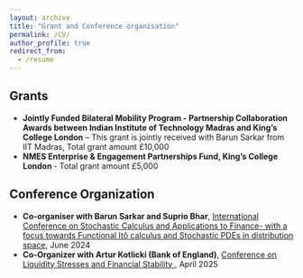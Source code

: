 ```yaml
---
layout: archive
title: "Grant and Conference organisation"
permalink: /CV/
author_profile: true
redirect_from:
  - /resume
---
```


<section>
    <h2>Grants</h2>
    <ul>
      <li><strong>Jointly Funded Bilateral Mobility Program - Partnership Collaboration Awards between Indian Institute of Technology Madras and King’s College London</strong> – This grant is jointly received with Barun Sarkar from IIT Madras, Total grant amount £10,000</li>
      <li><strong> NMES Enterprise & Engagement Partnerships Fund, King’s College London </strong> - Total grant amount £5,000</li>
    </ul>
  </section>

  <section>
    <h2>Conference Organization</h2>
    <ul>
      <li><strong> Co-organiser with Barun Sarkar and Suprio Bhar</strong>, <a href="https://home.iitm.ac.in/barun/spde2024/"> International Conference on Stochastic Calculus and Applications to Finance- with a focus towards Functional Itô calculus and Stochastic PDEs in distribution space,</a> June 2024</li>
      <li><strong>Co-Organizer with Artur Kotlicki (Bank of England)</strong>, <a href="https://www.kcl.ac.uk/events/conference-on-liquidity-stresses-and-financial-stability">
        Conference on Liquidity Stresses and Financial Stability
      </a>, April 2025</li>
    </ul>
  </section>


<!--
Please find my [CV](../files/CV.pdf) here.
Education
======
* B.S. in GitHub, GitHub University, 2012
* M.S. in Jekyll, GitHub University, 2014
* Ph.D in Version Control Theory, GitHub University, 2018 (expected)

Work experience
======
* Summer 2015: Research Assistant
  * Github University
  * Duties included: Tagging issues
  * Supervisor: Professor Git

* Fall 2015: Research Assistant
  * Github University
  * Duties included: Merging pull requests
  * Supervisor: Professor Hub
  
Skills
======
* Skill 1
* Skill 2
  * Sub-skill 2.1
  * Sub-skill 2.2
  * Sub-skill 2.3
* Skill 3

Publications
======
  <ul>{% for post in site.publications %}
    {% include archive-single-cv.html %}
  {% endfor %}</ul>
  
Talks
======
  <ul>{% for post in site.talks %}
    {% include archive-single-talk-cv.html %}
  {% endfor %}</ul>
  
Teaching
======
  <ul>{% for post in site.teaching %}
    {% include archive-single-cv.html %}
  {% endfor %}</ul>
  
Service and leadership
======
* Currently signed in to 43 different slack teams
-->
